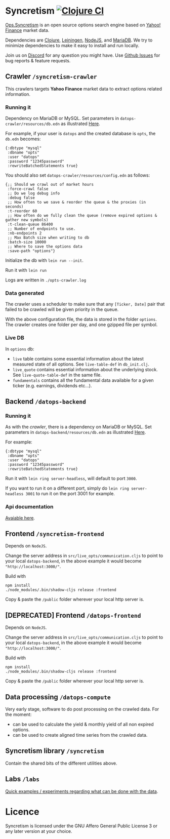 # Syncretism  [![Clojure CI](https://github.com/Tyruiop/syncretism/actions/workflows/clojure.yml/badge.svg)](https://github.com/Tyruiop/syncretism/actions/workflows/clojure.yml)

[Ops.Syncretism](https://ops.syncretism.io) is an open source options search engine based on [Yahoo! Finance](https://finance.yahoo.com) market data.

Dependencies are [Clojure](https://clojure.org/), [Leiningen](https://leiningen.org/), [NodeJS](https://nodejs.org/en/), and [MariaDB](https://mariadb.org/).
We try to minimize dependencies to make it easy to install and run locally.

Join us on [Discord](https://discord.gg/qBWD5Sus3d) for any question you might have. 
Use [Github Issues](https://github.com/Tyruiop/syncretism/issues) for bug reports & feature requests.

## Crawler `/syncretism-crawler`

This crawlers targets **Yahoo Finance** market data to extract options related information.

### Running it

Dependency on MariaDB or MySQL. Set parameters in `datops-crawler/resources/db.edn` as illustrated [Here](https://github.com/clojure/java.jdbc/).

For example, if your user is `datops` and the created database is `opts`, the `db.edn` becomes:
```
{:dbtype "mysql"
 :dbname "opts"
 :user "datops"
 :password "12345password"
 :rewriteBatchedStatements true}
```

You should also set `datops-crawler/resources/config.edn` as follows:
```
{;; Should we crawl out of market hours
 :force-crawl false
 ;; Do we log debug info
 :debug false
 ;; How often to we save & reorder the queue & the proxies (in seconds)
 :t-reorder 60
 ;; How often do we fully clean the queue (remove expired options & gather new symbols)
 :t-clean-queue 86400
 ;; Number of endpoints to use.
 :nb-endpoints 2
 ;; Max Batch size when writing to db
 :batch-size 10000
 ;; Where to save the options data
 :save-path "options"}
```

Initialize the db with `lein run --init`.

Run it with `lein run`

Logs are written in `./opts-crawler.log`

### Data generated

The crawler uses a scheduler to make sure that any `[Ticker, Date]` pair that failed to be
crawled will be given priority in the queue.

With the above configuration file, the data is stored in the folder `options`.
The crawler creates one folder per day, and one gzipped file per symbol.

### Live DB

In `options` db:
- `live` table contains some essential information about the latest measured state of all options. See `live-table-def` in `db_init.clj`.
- `live_quote` contains essential information about the underlying stock. See `live-quote-table-def` in the same file.
- `fundamentals` contains all the fundamental data available for a given ticker (e.g. earnings, dividends etc...).

## Backend `/datops-backend`

### Running it

As with the *crawler*, there is a dependency on MariaDB or MySQL. Set parameters in `datops-backend/resources/db.edn` as illustrated [Here](https://github.com/clojure/java.jdbc/).

For example:
```
{:dbtype "mysql"
 :dbname "opts"
 :user "datops"
 :password "12345password"
 :rewriteBatchedStatements true}
```

Run it with `lein ring server-headless`, will default to port `3000`.

If you want to run it on a different port, simply do
`lein ring server-headless 3001`
to run it on the port 3001 for example.

### Api documentation

[Avaiable here](datops-backend/API.md).

## Frontend `/syncretism-frontend`

Depends on `NodeJS`.

Change the server address in `src/live_opts/communication.cljs` to point to your local `datops-backend`, in the above example
it would become `"http://localhost:3000/"`.

Build with
```
npm install
./node_modules/.bin/shadow-cljs release :frontend
```

Copy & paste the `/public` folder wherever your local http server is.


## [DEPRECATED] Frontend `/datops-frontend`

Depends on `NodeJS`.

Change the server address in `src/live_opts/communication.cljs` to point to your local `datops-backend`, in the above example
it would become `"http://localhost:3000/"`.

Build with
```
npm install
./node_modules/.bin/shadow-cljs release :frontend
```

Copy & paste the `/public` folder wherever your local http server is.

## Data processing `/datops-compute`

Very early stage, software to do post processing on the crawled data. For the moment:
* can be used to calculate the yield & monthly yield of all non expired options.
* can be used to create aligned time series from the crawled data.

## Syncretism library `/syncretism`

Contain the shared bits of the different utilities above.

## Labs `/labs`

[Quick examples / experiments regarding what can be done with the data](https://github.com/Tyruiop/syncretism-labs).

# Licence

Syncretism is licensed under the GNU Affero General Public License 3 or any later version at your choice.
